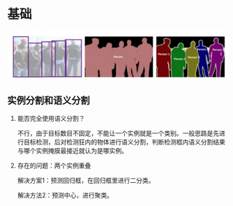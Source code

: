 # 基础

![](../../../img/article/2021-11-03-13-35-03.png)

## 实例分割和语义分割
1. 能否完全使用语义分割？

   不行，由于目标数目不固定，不能让一个实例就是一个类别。一般思路是先进行目标检测，后对检测狂内的物体进行语义分割，判断检测框内语义分割结果与哪个实例掩膜最接近就认为是哪实例。

2. 存在的问题：两个实例重叠
   
   解决方案1：预测回归框，在回归框里进行二分类。
   
   解决方法2：预测中心，进行聚类。

   
